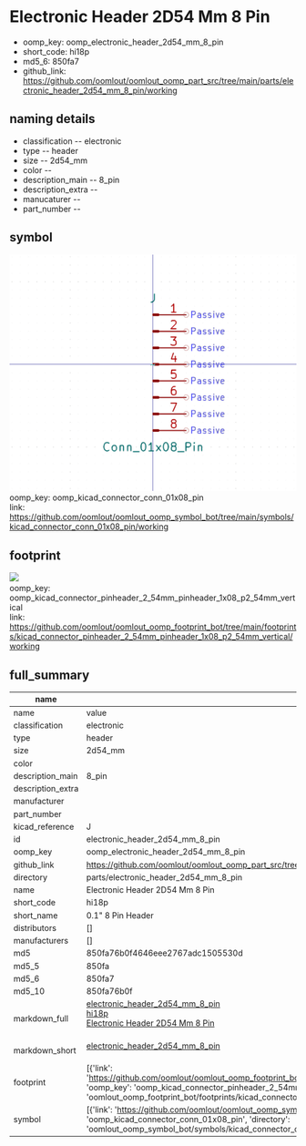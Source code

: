# Electronic Header 2D54 Mm 8 Pin

  
* oomp_key: oomp_electronic_header_2d54_mm_8_pin 
* short_code: hi18p
* md5_6: 850fa7  
* github_link: https://github.com/oomlout/oomlout_oomp_part_src/tree/main/parts/electronic_header_2d54_mm_8_pin/working  
## naming details
* classification -- electronic
* type -- header
* size -- 2d54_mm
* color -- 
* description_main -- 8_pin
* description_extra -- 
* manucaturer -- 
* part_number -- 



## symbol

![](symbol/0/working/working_600.png)  
oomp_key: oomp_kicad_connector_conn_01x08_pin  
link: https://github.com/oomlout/oomlout_oomp_symbol_bot/tree/main/symbols/kicad_connector_conn_01x08_pin/working  

## footprint

![](footprint/0/working/working_600.png)  
oomp_key: oomp_kicad_connector_pinheader_2_54mm_pinheader_1x08_p2_54mm_vertical  
link: https://github.com/oomlout/oomlout_oomp_footprint_bot/tree/main/footprints/kicad_connector_pinheader_2_54mm_pinheader_1x08_p2_54mm_vertical/working  

## full_summary
| name | value | 
| --- | --- | 
| name | value | 
| classification | electronic | 
| type | header | 
| size | 2d54_mm | 
| color |  | 
| description_main | 8_pin | 
| description_extra |  | 
| manufacturer |  | 
| part_number |  | 
| kicad_reference | J | 
| id | electronic_header_2d54_mm_8_pin | 
| oomp_key | oomp_electronic_header_2d54_mm_8_pin | 
| github_link | https://github.com/oomlout/oomlout_oomp_part_src/tree/main/parts/electronic_header_2d54_mm_8_pin/working | 
| directory | parts/electronic_header_2d54_mm_8_pin | 
| name | Electronic Header 2D54 Mm 8 Pin | 
| short_code | hi18p | 
| short_name | 0.1" 8 Pin Header | 
| distributors | [] | 
| manufacturers | [] | 
| md5 | 850fa76b0f4646eee2767adc1505530d | 
| md5_5 | 850fa | 
| md5_6 | 850fa7 | 
| md5_10 | 850fa76b0f | 
| markdown_full | [electronic_header_2d54_mm_8_pin](https://github.com/oomlout/oomlout_oomp_part_src/tree/main/parts/electronic_header_2d54_mm_8_pin/working)<br>[hi18p](https://github.com/oomlout/oomlout_oomp_part_src/tree/main/parts/electronic_header_2d54_mm_8_pin/working)<br>[Electronic Header 2D54 Mm 8 Pin](https://github.com/oomlout/oomlout_oomp_part_src/tree/main/parts/electronic_header_2d54_mm_8_pin/working)<br><br> | 
| markdown_short | [electronic_header_2d54_mm_8_pin](https://github.com/oomlout/oomlout_oomp_part_src/tree/main/parts/electronic_header_2d54_mm_8_pin/working)<br><br> | 
| footprint | [{'link': 'https://github.com/oomlout/oomlout_oomp_footprint_bot/tree/main/foootprntss/kicad_connector_pinheader_2_54mm_pinheader_1x08_p2_54mm_vertical', 'oomp_key': 'oomp_kicad_connector_pinheader_2_54mm_pinheader_1x08_p2_54mm_vertical', 'directory': 'oomlout_oomp_footprint_bot/footprints/kicad_connector_pinheader_2_54mm_pinheader_1x08_p2_54mm_vertical//working/working.kicad_mod'}] | 
| symbol | [{'link': 'https://github.com/oomlout/oomlout_oomp_symbol_bot/tree/main/symbols/kicad_connector_conn_01x08_pin', 'oomp_key': 'oomp_kicad_connector_conn_01x08_pin', 'directory': 'oomlout_oomp_symbol_bot/symbols/kicad_connector_conn_01x08_pin//working/working.kicad_sym'}] | 
